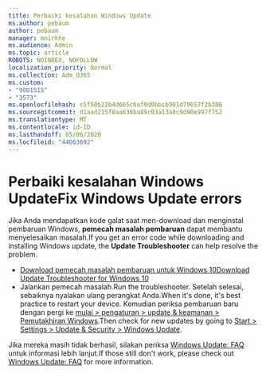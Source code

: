 ```yaml
---
title: Perbaiki kesalahan Windows Update
ms.author: pebaum
author: pebaum
manager: mnirkhe
ms.audience: Admin
ms.topic: article
ROBOTS: NOINDEX, NOFOLLOW
localization_priority: Normal
ms.collection: Adm_O365
ms.custom:
- "9001515"
- "3573"
ms.openlocfilehash: c5f50b22b4d665c6af0d0bbcb901d79657f2b306
ms.sourcegitcommit: d1aad215f8aa636ba89c93a13a0c9d90e997f752
ms.translationtype: MT
ms.contentlocale: id-ID
ms.lasthandoff: 05/06/2020
ms.locfileid: "44063692"
---
```

# <a name="fix-windows-update-errors"></a><span data-ttu-id="16bf5-102">Perbaiki kesalahan Windows Update</span><span class="sxs-lookup"><span data-stu-id="16bf5-102">Fix Windows Update errors</span></span>

<span data-ttu-id="16bf5-103">Jika Anda mendapatkan kode galat saat men-download dan menginstal pembaruan Windows, **pemecah masalah pembaruan** dapat membantu menyelesaikan masalah.</span><span class="sxs-lookup"><span data-stu-id="16bf5-103">If you get an error code while downloading and installing Windows update, the **Update Troubleshooter** can help resolve the problem.</span></span>

- [<span data-ttu-id="16bf5-104">Download pemecah masalah pembaruan untuk Windows 10</span><span class="sxs-lookup"><span data-stu-id="16bf5-104">Download Update Troubleshooter for Windows 10</span></span>](https://support.microsoft.com/help/4027322/windows-update-troubleshooter)
- <span data-ttu-id="16bf5-105">Jalankan pemecah masalah.</span><span class="sxs-lookup"><span data-stu-id="16bf5-105">Run the troubleshooter.</span></span> <span data-ttu-id="16bf5-106">Setelah selesai, sebaiknya nyalakan ulang perangkat Anda.</span><span class="sxs-lookup"><span data-stu-id="16bf5-106">When it's done, it's best practice to restart your device.</span></span> <span data-ttu-id="16bf5-107">Kemudian periksa pembaruan baru dengan pergi ke [mulai > pengaturan > update & keamanan > Pemutakhiran Windows](ms-settings:windowsupdate).</span><span class="sxs-lookup"><span data-stu-id="16bf5-107">Then check for new updates by going to [Start > Settings > Update & Security > Windows Update](ms-settings:windowsupdate).</span></span>

<span data-ttu-id="16bf5-108">Jika mereka masih tidak berhasil, silakan periksa [Windows Update: FAQ](https://support.microsoft.com/help/12373/windows-update-faq) untuk informasi lebih lanjut.</span><span class="sxs-lookup"><span data-stu-id="16bf5-108">If those still don't work, please check out [Windows Update: FAQ](https://support.microsoft.com/help/12373/windows-update-faq) for more information.</span></span>
